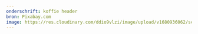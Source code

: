 ```yaml
---
onderschrift: koffie header
bron: Pixabay.com
image: https://res.cloudinary.com/ddio9vlzi/image/upload/v1680936062/sciencegeek/posts/koffie-header.jpg
---
```

